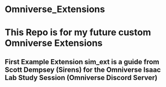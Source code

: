 # Omniverse_Extensions

# This Repo is for my future custom Omniverse Extensions

## First Example Extension sim_ext is a guide from Scott Dempsey (Sirens) for the Omniverse Isaac Lab Study Session (Omniverse Discord Server)